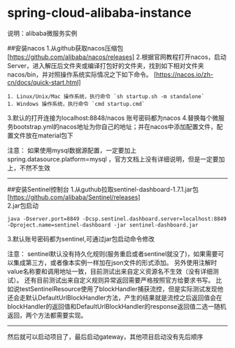 # spring-cloud-alibaba-instance
说明：alibaba微服务实例   

##安装nacos
1.从github获取nacos压缩包
[https://github.com/alibaba/nacos/releases]
2.根据官网教程打开nacos，启动 Server，进入解压后文件夹或编译打包好的文件夹，找到如下相对文件夹 nacos/bin，并对照操作系统实际情况之下如下命令。
[https://nacos.io/zh-cn/docs/quick-start.html]  

  	1. Linux/Unix/Mac 操作系统，执行命令 `sh startup.sh -m standalone`
  	1. Windows 操作系统，执行命令 `cmd startup.cmd`
  	
3.默认的打开连接为localhost:8848/nacos 
  账号密码都为nacos
4.替换每个微服务bootstrap.yml的nacos地址为你自己的地址；并在nacos中添加配置文件，配置文件放在material包下
  	
注意： 如果使用mysql数据源配置，一定要加上 spring.datasource.platform=mysql ，官方文档上没有详细说明，但是一定要加上，不然不生效
 ****

##安装Sentinel控制台
1.从guthub拉取sentinel-dashboard-1.7.1.jar包
[https://github.com/alibaba/Sentinel/releases]  
2.jar包启动   

    java -Dserver.port=8849 -Dcsp.sentinel.dashboard.server=localhost:8849 -Dproject.name=sentinel-dashboard -jar sentinel-dashboard.jar
    
3.默认账号密码都为sentinel,可通过jar包启动命令修改

 注意： sentinel默认没有持久化规则(服务重启或者sentinel就没了)，如果需要可以集成第三方，或者像本实例一样加在json文件的形式添加。
 另外使用注解时value名称要和调用地址一致，目前测试出来自定义资源名不生效（没有详细测试）。
 还有目前测试出来自定义规则异常返回需要严格按照官方给要求书写。
 比如说testSentinelResource使用了blockHandler捕获流控，但是实际测试发现他还会走默认DefaultUrlBlockHandler方法，产生的结果就是流控之后返回值会在blockHandler的返回值和DefaultUrlBlockHandler的response返回值二选一随机返回，两个方法都需要实现。

****

然后就可以启动项目了，最后启动gateway，其他项目启动没有先后顺序
